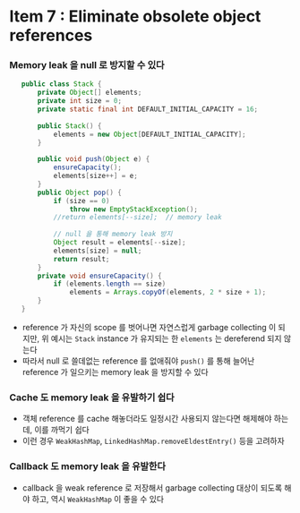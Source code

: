# Item 7 : Eliminate obsolete object references

### Memory leak 을 null 로 방지할 수 있다
```java
   public class Stack {
       private Object[] elements;
       private int size = 0;
       private static final int DEFAULT_INITIAL_CAPACITY = 16;
       
       public Stack() {
           elements = new Object[DEFAULT_INITIAL_CAPACITY];
       }
       
       public void push(Object e) {
           ensureCapacity();
           elements[size++] = e;
       }
       public Object pop() {
           if (size == 0)
               throw new EmptyStackException();
           //return elements[--size];  // memory leak
           
           // null 을 통해 memory leak 방지
           Object result = elements[--size];
           elements[size] = null;
           return result;
       }
       private void ensureCapacity() {
           if (elements.length == size)
               elements = Arrays.copyOf(elements, 2 * size + 1);
       }
   }
```
* reference 가 자신의 scope 를 벗어나면 자연스럽게 garbage collecting 이 되지만, 위 예시는 `Stack` instance 가 유지되는 한 
`elements` 는 dereferend 되지 않는다
* 따라서 null 로 쓸데없는 reference 를 없애줘야 `push()` 를 통해 늘어난 reference 가 일으키는 memory leak 을 방지할 수 있다

### Cache 도 memory leak 을 유발하기 쉽다
* 객체 reference 를 cache 해놓더라도 일정시간 사용되지 않는다면 해제해야 하는데, 이를 까먹기 쉽다
* 이런 경우 `WeakHashMap`, `LinkedHashMap.removeEldestEntry()` 등을 고려하자

### Callback 도 memory leak 을 유발한다
* callback 을 weak reference 로 저장해서 garbage collecting 대상이 되도록 해야 하고, 역시 `WeakHashMap` 이 좋을 수 있다

